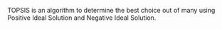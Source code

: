 TOPSIS is an algorithm to determine the best choice out of many using Positive Ideal Solution and Negative Ideal Solution.